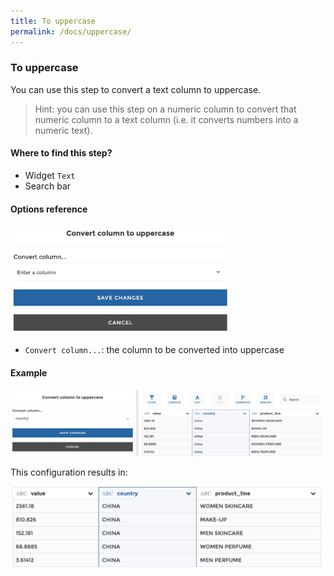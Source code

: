 ```yaml
---
title: To uppercase
permalink: /docs/uppercase/
---
```


### To uppercase

You can use this step to convert a text column to uppercase.

> Hint: you can use this step on a numeric column to convert that numeric
> column to a text column (i.e. it converts numbers into a numeric text).

#### Where to find this step?

- Widget `Text`
- Search bar

#### Options reference

<img src="../../img/docs/user-interface/uppercase_step_form.jpg" width="350" />

- `Convert column...`: the column to be converted into uppercase

#### Example

<img src="../../img/docs/user-interface/uppercase_example_conf.jpg" width="750" />

This configuration results in:

<img src="../../img/docs/user-interface/uppercase_example_result.jpg" width="500" />
